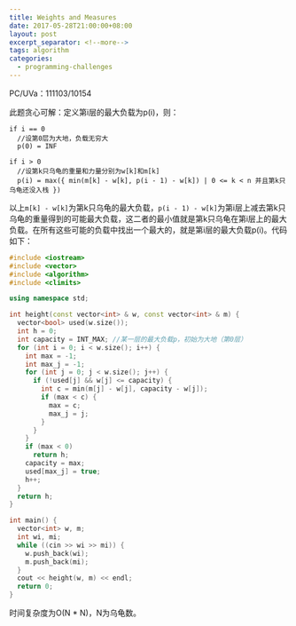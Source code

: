 ```yaml
---
title: Weights and Measures
date: 2017-05-28T21:00:00+08:00
layout: post
excerpt_separator: <!--more-->
tags: algorithm
categories:
  - programming-challenges
---
```

PC/UVa：111103/10154

此题贪心可解：定义第i层的最大负载为p(i)，则：

<!--more-->

```
if i == 0
  //设第0层为大地，负载无穷大
  p(0) = INF

if i > 0
  //设第k只乌龟的重量和力量分别为w[k]和m[k]
  p(i) = max({ min(m[k] - w[k], p(i - 1) - w[k]) | 0 <= k < n 并且第k只乌龟还没入栈 })
```

以上`m[k] - w[k]`为第k只乌龟的最大负载，`p(i - 1) - w[k]`为第i层上减去第k只乌龟的重量得到的可能最大负载，这二者的最小值就是第k只乌龟在第i层上的最大负载。在所有这些可能的负载中找出一个最大的，就是第i层的最大负载p(i)。代码如下：

```cpp
#include <iostream>
#include <vector>
#include <algorithm>
#include <climits>

using namespace std;

int height(const vector<int> & w, const vector<int> & m) {
  vector<bool> used(w.size());
  int h = 0;
  int capacity = INT_MAX; //某一层的最大负载p，初始为大地（第0层）
  for (int i = 0; i < w.size(); i++) {
    int max = -1;
    int max_j = -1;
    for (int j = 0; j < w.size(); j++) {
      if (!used[j] && w[j] <= capacity) {
        int c = min(m[j] - w[j], capacity - w[j]);
        if (max < c) {
          max = c;
          max_j = j;
        }
      }
    }
    if (max < 0)
      return h;
    capacity = max;
    used[max_j] = true;
    h++;
  }
  return h;
}

int main() {
  vector<int> w, m;
  int wi, mi;
  while ((cin >> wi >> mi)) {
    w.push_back(wi);
    m.push_back(mi);
  }
  cout << height(w, m) << endl;
  return 0;
}
```

时间复杂度为O(N * N)，N为乌龟数。


